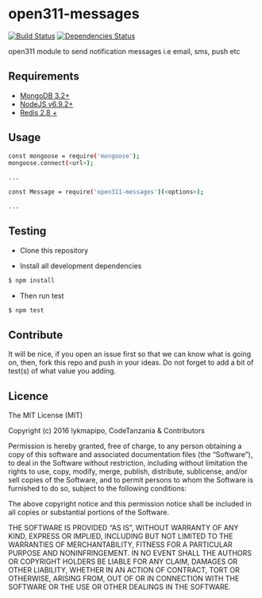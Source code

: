 open311-messages
================

[![Build Status](https://travis-ci.org/CodeTanzania/open311-messages.svg?branch=master)](https://travis-ci.org/CodeTanzania/open311-messages)
[![Dependencies Status](https://david-dm.org/CodeTanzania/open311-messages/status.svg?style=flat-square)](https://david-dm.org/CodeTanzania/open311-messages)

open311 module to send notification messages i.e email, sms, push etc

## Requirements
- [MongoDB 3.2+](https://www.mongodb.com/)
- [NodeJS v6.9.2+](https://nodejs.org)
- [Redis 2.8 +](https://redis.io/)

## Usage
```sh
const mongoose = require('mongoose');
mongoose.connect(<url>);

...

const Message = require('open311-messages')(<options>);

...

``` 

## Testing
* Clone this repository

* Install all development dependencies
```sh
$ npm install
```

* Then run test
```sh
$ npm test
```

## Contribute
It will be nice, if you open an issue first so that we can know what is going on, then, fork this repo and push in your ideas. Do not forget to add a bit of test(s) of what value you adding.

## Licence
The MIT License (MIT)

Copyright (c) 2016 lykmapipo, CodeTanzania & Contributors

Permission is hereby granted, free of charge, to any person obtaining a copy of this software and associated documentation files (the “Software”), to deal in the Software without restriction, including without limitation the rights to use, copy, modify, merge, publish, distribute, sublicense, and/or sell copies of the Software, and to permit persons to whom the Software is furnished to do so, subject to the following conditions:

The above copyright notice and this permission notice shall be included in all copies or substantial portions of the Software.

THE SOFTWARE IS PROVIDED “AS IS”, WITHOUT WARRANTY OF ANY KIND, EXPRESS OR IMPLIED, INCLUDING BUT NOT LIMITED TO THE WARRANTIES OF MERCHANTABILITY, FITNESS FOR A PARTICULAR PURPOSE AND NONINFRINGEMENT. IN NO EVENT SHALL THE AUTHORS OR COPYRIGHT HOLDERS BE LIABLE FOR ANY CLAIM, DAMAGES OR OTHER LIABILITY, WHETHER IN AN ACTION OF CONTRACT, TORT OR OTHERWISE, ARISING FROM, OUT OF OR IN CONNECTION WITH THE SOFTWARE OR THE USE OR OTHER DEALINGS IN THE SOFTWARE. 